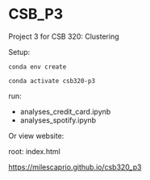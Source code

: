 # CSB_P3
Project 3 for CSB 320: Clustering

Setup: 

`conda env create`

`conda activate csb320-p3`

run:
- analyses_credit_card.ipynb
- analyses_spotify.ipynb
  
Or view website:

root: index.html

https://milescaprio.github.io/csb320_p3

